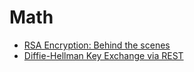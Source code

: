 # Math

- [RSA Encryption: Behind the scenes](https://github.com/kolosovpetro/RSAEncryptionExplained)
- [Diffie-Hellman Key Exchange via REST](https://github.com/kolosovpetro/DiffieHellmanKeyExchange)